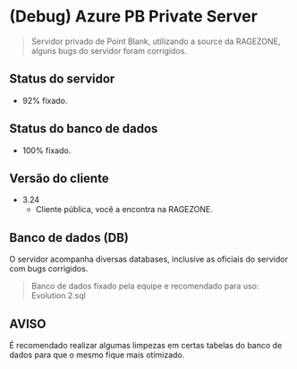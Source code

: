 # (Debug) Azure PB Private Server
> Servidor privado de Point Blank, utilizando a source da RAGEZONE, alguns bugs do servidor foram corrigidos.

## Status do servidor

* 92% fixado.
    
## Status do banco de dados

* 100% fixado.

## Versão do cliente

* 3.24
    * Cliente pública, você a encontra na RAGEZONE.
    
## Banco de dados (DB)

O servidor acompanha diversas databases, inclusive as oficiais do servidor com bugs corrigidos.
> Banco de dados fixado pela equipe e recomendado para uso: Evolution 2.sql

## AVISO

É recomendado realizar algumas limpezas em certas tabelas do banco de dados para que o mesmo fique mais otimizado.

